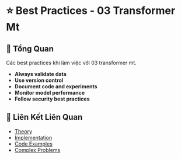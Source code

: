 # ⭐ Best Practices - 03 Transformer Mt

## 🎯 Tổng Quan

Các best practices khi làm việc với 03 transformer mt.

- **Always validate data**
- **Use version control**
- **Document code and experiments**
- **Monitor model performance**
- **Follow security best practices**

## 🔗 Liên Kết Liên Quan

- [Theory](./THEORY_03_transformer_mt.md)
- [Implementation](./IMPLEMENTATION_03_transformer_mt.md)
- [Code Examples](./CODE_EXAMPLES_03_transformer_mt.md)
- [Complex Problems](./COMPLEX_PROBLEMS.md)
